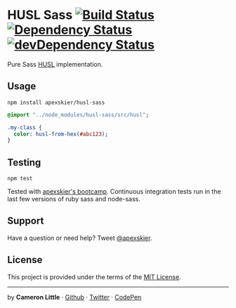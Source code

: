 HUSL Sass [![Build Status](https://travis-ci.org/apexskier/husl-sass.png?branch=master)](https://travis-ci.org/apexskier/husl-sass) [![Dependency Status](https://david-dm.org/apexskier/husl-sass.png)](https://david-dm.org/apexskier/husl-sass) [![devDependency Status](https://david-dm.org/apexskier/husl-sass/dev-status.png)](https://david-dm.org/apexskier/husl-sass#info=devDependencies)
========

Pure Sass [HUSL](http://www.husl-colors.org) implementation.

## Usage

```
npm install apexskier/husl-sass
```

```sass
@import "../node_modules/husl-sass/src/husl";

.my-class {
  color: husl-from-hex(#abc123);
}
```

## Testing

```
npm test
```

Tested with [apexskier's bootcamp](https://github.com/apexskier/bootcamp).
Continuous integration tests run in the last few versions of ruby sass and node-sass.

## Support

Have a question or need help? Tweet [@apexskier](https://twitter.com/apexskier).

## License

This project is provided under the terms of the [MIT License](LICENSE).

---

 by **Cameron Little** · [Github](https://github.com/apexskier) · [Twitter](https://twitter.com/apexskier) · [CodePen](https://codepen.com/apexskier)

